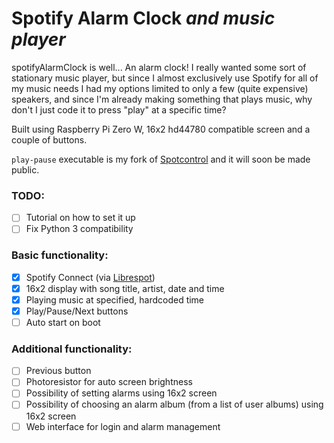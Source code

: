 # Spotify Alarm Clock _and music player_
spotifyAlarmClock is well... An alarm clock! I really wanted some sort of stationary music player, but since I almost exclusively use Spotify for all of my music needs I had my options limited to only a few (quite expensive) speakers, and since I'm already making something that plays music, why don't I just code it to press "play" at a specific time?

Built using Raspberry Pi Zero W, 16x2 hd44780 compatible screen and a couple of buttons.

```play-pause``` executable is my fork of [Spotcontrol](https://github.com/badfortrains/spotcontrol) and it will soon be made public.
### TODO:
- [ ] Tutorial on how to set it up
- [ ] Fix Python 3 compatibility

### Basic functionality:
- [x] Spotify Connect (via [Librespot](https://github.com/plietar/librespot))
- [x] 16x2 display with song title, artist, date and time
- [x] Playing music at specified, hardcoded time
- [x] Play/Pause/Next buttons
- [ ] Auto start on boot
### Additional functionality:
- [ ] Previous button
- [ ] Photoresistor for auto screen brightness
- [ ] Possibility of setting alarms using 16x2 screen
- [ ] Possibility of choosing an alarm album (from a list of user albums) using 16x2 screen
- [ ] Web interface for login and alarm management
